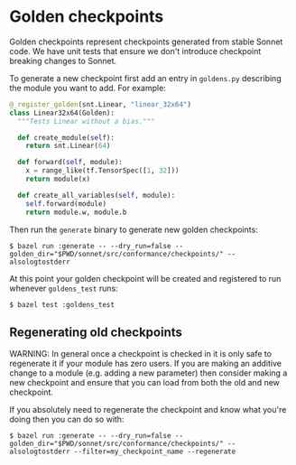 # Golden checkpoints

Golden checkpoints represent checkpoints generated from stable Sonnet code. We
have unit tests that ensure we don't introduce checkpoint breaking changes to
Sonnet.

To generate a new checkpoint first add an entry in `goldens.py` describing the
module you want to add. For example:

```python
@_register_golden(snt.Linear, "linear_32x64")
class Linear32x64(Golden):
  """Tests Linear without a bias."""

  def create_module(self):
    return snt.Linear(64)

  def forward(self, module):
    x = range_like(tf.TensorSpec([1, 32]))
    return module(x)

  def create_all_variables(self, module):
    self.forward(module)
    return module.w, module.b
```

Then run the `generate` binary to generate new golden checkpoints:

```shell
$ bazel run :generate -- --dry_run=false --golden_dir="$PWD/sonnet/src/conformance/checkpoints/" --alsologtostderr
```

At this point your golden checkpoint will be created and registered to run
whenever `goldens_test` runs:

```shell
$ bazel test :goldens_test
```

## Regenerating old checkpoints

WARNING: In general once a checkpoint is checked in it is only safe to
regenerate it if your module has zero users. If you are making an additive
change to a module (e.g. adding a new parameter) then consider making a new
checkpoint and ensure that you can load from both the old and new checkpoint.

If you absolutely need to regenerate the checkpoint and know what you're doing
then you can do so with:

```shell
$ bazel run :generate -- --dry_run=false --golden_dir="$PWD/sonnet/src/conformance/checkpoints/" --alsologtostderr --filter=my_checkpoint_name --regenerate
```
